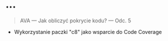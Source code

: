 # ...

> AVA — Jak obliczyć pokrycie kodu? — Odc. 5

* Wykorzystanie paczki "c8" jako wsparcie do Code Coverage
